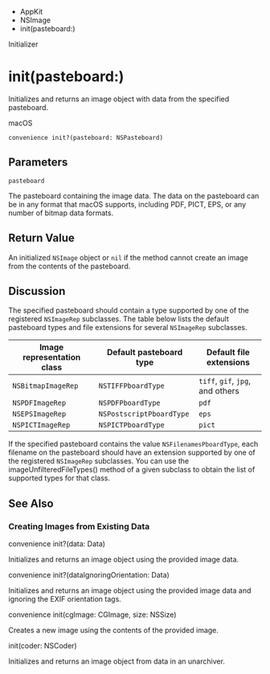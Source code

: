 

- AppKit
- NSImage
-  init(pasteboard:) 

Initializer

# init(pasteboard:)

Initializes and returns an image object with data from the specified pasteboard.

macOS

``` source
convenience init?(pasteboard: NSPasteboard)
```

## Parameters 

`pasteboard`  

The pasteboard containing the image data. The data on the pasteboard can be in any format that macOS supports, including PDF, PICT, EPS, or any number of bitmap data formats.

## Return Value

An initialized `NSImage` object or `nil` if the method cannot create an image from the contents of the pasteboard.

## Discussion

The specified pasteboard should contain a type supported by one of the registered `NSImageRep` subclasses. The table below lists the default pasteboard types and file extensions for several `NSImageRep` subclasses.

| Image representation class | Default pasteboard type | Default file extensions |
|----|----|----|
| `NSBitmapImageRep` | `NSTIFFPboardType` | `tiff`, `gif`, `jpg`, and others |
| `NSPDFImageRep` | `NSPDFPboardType` | `pdf` |
| `NSEPSImageRep` | `NSPostscriptPboardType` | `eps` |
| `NSPICTImageRep` | `NSPICTPboardType` | `pict` |

If the specified pasteboard contains the value `NSFilenamesPboardType`, each filename on the pasteboard should have an extension supported by one of the registered `NSImageRep` subclasses. You can use the imageUnfilteredFileTypes() method of a given subclass to obtain the list of supported types for that class.

## See Also

### Creating Images from Existing Data

convenience init?(data: Data)

Initializes and returns an image object using the provided image data.

convenience init?(dataIgnoringOrientation: Data)

Initializes and returns an image object using the provided image data and ignoring the EXIF orientation tags.

convenience init(cgImage: CGImage, size: NSSize)

Creates a new image using the contents of the provided image.

init(coder: NSCoder)

Initializes and returns an image object from data in an unarchiver.

